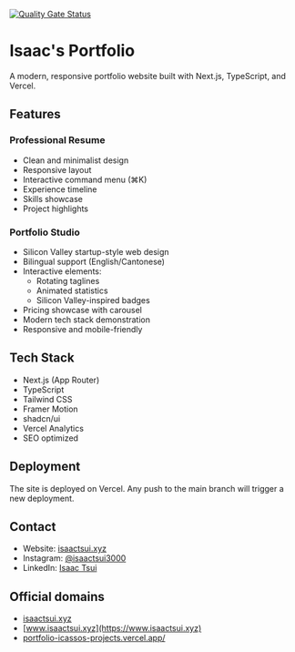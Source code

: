 [![Quality Gate Status](https://sonarcloud.io/api/project_badges/measure?project=Icasso_portfolio&metric=alert_status)](https://sonarcloud.io/summary/new_code?id=Icasso_portfolio)
# Isaac's Portfolio

A modern, responsive portfolio website built with Next.js, TypeScript, and Vercel.

## Features

### Professional Resume
- Clean and minimalist design
- Responsive layout
- Interactive command menu (⌘K)
- Experience timeline
- Skills showcase
- Project highlights

### Portfolio Studio
- Silicon Valley startup-style web design
- Bilingual support (English/Cantonese)
- Interactive elements:
  - Rotating taglines
  - Animated statistics
  - Silicon Valley-inspired badges
- Pricing showcase with carousel
- Modern tech stack demonstration
- Responsive and mobile-friendly

## Tech Stack

- Next.js (App Router)
- TypeScript
- Tailwind CSS
- Framer Motion
- shadcn/ui
- Vercel Analytics
- SEO optimized

## Deployment

The site is deployed on Vercel. Any push to the main branch will trigger a new deployment.
## Contact

- Website: [isaactsui.xyz](https://isaactsui.xyz)
- Instagram: [@isaactsui3000](https://instagram.com/isaactsui3000)
- LinkedIn: [Isaac Tsui](https://linkedin.com/in/tsuihoiming)
## Official domains

- [isaactsui.xyz](https://isaactsui.xyz)
- [www.isaactsui.xyz](https://www.isaactsui.xyz)
- [portfolio-icassos-projects.vercel.app/](https://portfolio-icassos-projects.vercel.app/)
